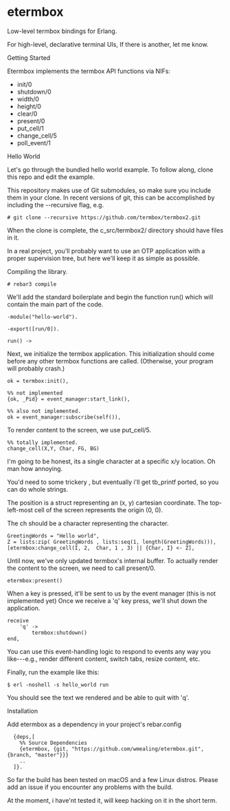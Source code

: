 etermbox
=====

Low-level termbox bindings for Erlang.

For high-level, declarative terminal UIs, If there is another, let me know.

Getting Started

Etermbox implements the termbox API functions via NIFs:

- init/0
- shutdown/0
- width/0
- height/0
- clear/0
- present/0
- put_cell/1
- change_cell/5
- poll_event/1

Hello World

Let's go through the bundled hello world example. To follow along, clone this repo and edit the example.

This repository makes use of Git submodules, so make sure you include them in your clone. In recent versions of git, this can be accomplished by including the --recursive flag, e.g.

    # git clone --recursive https://github.com/termbox/termbox2.git

When the clone is complete, the c_src/termbox2/ directory should have files in it.

In a real project, you'll probably want to use an OTP application with a proper supervision tree, but here we'll keep it as simple as possible.


Compiling the library.

    # rebar3 compile

We'll add the standard boilerplate and begin the function run() which will contain the main part of the code.

    -module("hello-world").

    -export([run/0]).

    run() ->

Next, we initialize the termbox application. This initialization should come before any other termbox functions are called. (Otherwise, your program will probably crash.)

    ok = termbox:init(),

    %% not implemented
    {ok, _Pid} = event_manager:start_link(),

    %% also not implemented.
    ok = event_manager:subscribe(self()),

To render content to the screen, we use put_cell/5.

    %% totally implemented.
    change_cell(X,Y, Char, FG, BG)

I'm going to be honest, its a single character at a specific x/y location.  Oh man how annoying.

You'd need to some trickery , but eventually i'll get tb_printf ported, so you can do whole strings.

The position is a struct representing an (x, y) cartesian coordinate. The top-left-most cell of the screen represents the origin (0, 0).

The ch should be a character representing the character.

    GreetingWords = "Hello world",
    Z = lists:zip( GreetingWords , lists:seq(1, length(GreetingWords))),
    [etermbox:change_cell(I, 2,  Char, 1 , 3) || {Char, I} <- Z],

Until now, we've only updated termbox's internal buffer. To actually render the content to the screen, we need to call present/0.

    etermbox:present()

When a key is pressed, it'll be sent to us by the event manager (this is not implemented yet) Once we receive a 'q' key press, we'll shut down the application.

    receive
        'q' ->
            termbox:shutdown()
    end,

You can use this event-handling logic to respond to events any way you like---e.g., render different content, switch tabs, resize content, etc.

Finally, run the example like this:


    $ erl -noshell -s hello_world run

You should see the text we rendered and be able to quit with 'q'.

Installation

Add etermbox as a dependency in your project's rebar.config

      {deps,[
        %% Source Dependencies
        {etermbox, {git, "https://github.com/wmealing/etermbox.git", {branch, "master"}}}
        ..
      ]}.

So far the build has been tested on macOS and a few Linux distros. Please add an issue if you encounter any problems with the build.

At the moment, i have'nt tested it, will keep hacking on it in the short term.

